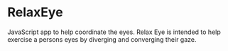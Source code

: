 # RelaxEye
JavaScript app to help coordinate the eyes.
Relax Eye is intended to help exercise a persons eyes by diverging and converging  their gaze.
